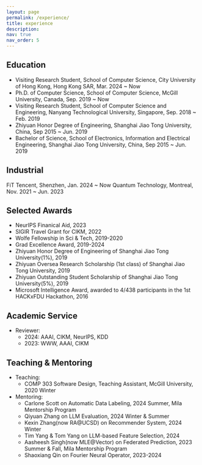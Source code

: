 ```yaml
---
layout: page
permalink: /experience/
title: experience
description: 
nav: true
nav_order: 5
---
```


## Education

- Visiting Research Student, School of Computer Science, City University of Hong Kong, Hong Kong SAR, Mar. 2024 ~ Now
- Ph.D. of Computer Science, School of Computer Science, McGill University, Canada, Sep. 2019 ~ Now
- Visiting Research Student, School of Computer Science and Engineering, Nanyang Technological University, Singapore, Sep. 2018 ~ Feb. 2019
- Zhiyuan Honor Degree of Engineering, Shanghai Jiao Tong University, China, Sep 2015 ~ Jun. 2019
- Bachelor of Science, School of Electronics, Information and Electrical Engineering, Shanghai Jiao Tong University, China, Sep 2015 ~ Jun. 2019


## Industrial

FiT Tencent, Shenzhen, Jan. 2024 ~ Now
Quantum Technology, Montreal, Nov. 2021 ~ Jun. 2023
<!-- - Research Intern, Huawei Noah’s Ark Lab, Montreal Research Center, Nov. 2021 ~ Jun. 2023 -->
<!-- - Research Intern, Huawei Noah’s Ark Lab, Shenzhen Research Center, Mar. 2021 ~ Aug. 2021 -->


## Selected Awards

- NeurIPS Finanical Aid, 2023
- SIGIR Travel Grant for CIKM, 2022
- Wolfe Fellowship in Sci & Tech, 2019-2020
- Grad Excellence Award, 2019-2024
- Zhiyuan Honor Degree of Engineering of Shanghai Jiao Tong University(1%), 2019
- Zhiyuan Oversea Research Scholarship (1st class) of Shanghai Jiao Tong University, 2019
- Zhiyuan Outstanding Student Scholarship of Shanghai Jiao Tong University(5%), 2019
- Microsoft Intelligence Award, awarded to 4/438 participants in the 1st HACKxFDU Hackathon, 2016

## Academic Service

- Reviewer:
  - 2024: AAAI, CIKM, NeurIPS, KDD
  - 2023: WWW, AAAI, CIKM

## Teaching & Mentoring

- Teaching:
  - COMP 303 Software Design, Teaching Assistant, McGill University, 2020 Winter
- Mentoring:
  - Carlone Scott on Automatic Data Labeling, 2024 Summer, Mila Mentorship Program
  - Qiyuan Zhang on LLM Evaluation, 2024 Winter & Summer
  - Kexin Zhang(now RA@UCSD) on Recommender System, 2024 Winter
  - Tim Yang & Tom Yang on LLM-based Feature Selection, 2024
  - Aasheesh Singh(now MLE@Vector) on Federated Prediction, 2023 Summer & Fall, Mila Mentorship Program
  - Shaoxiang Qin on Fourier Neural Operator, 2023-2024


